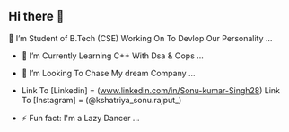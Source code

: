 ## Hi there 👋
🔭 I’m Student of B.Tech (CSE) Working On To Devlop Our  Personality  ...
- 🌱 I’m Currently Learning  C++ With Dsa & Oops  ...
- 👯 I’m Looking To Chase My dream Company ...

- Link To [Linkedin] = (www.linkedin.com/in/Sonu-kumar-Singh28)
Link To [Instagram] = (@kshatriya_sonu.rajput_)
- ⚡ Fun fact: I'm a Lazy Dancer  ...
<!--
**Sonu-kumar-singh-28/Sonu-Kumar-Singh-28** is a ✨ _special_ ✨ repository because its `README.md` (this file) appears on your GitHub profile.

Here are some ideas to get you started:

- 🔭 I’m currently working on ...
- 🌱 I’m currently learning ...
- 👯 I’m looking to collaborate on ...
- 🤔 I’m looking for help with ...
- 💬 Ask me about ...
- 📫 How to reach me: ...
- 😄 Pronouns: ...
- ⚡ Fun fact: ...
-->
